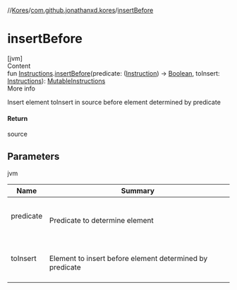 //[Kores](../index.md)/[com.github.jonathanxd.kores](index.md)/[insertBefore](insert-before.md)



# insertBefore  
[jvm]  
Content  
fun [Instructions](-instructions/index.md).[insertBefore](insert-before.md)(predicate: ([Instruction](-instruction/index.md)) -> [Boolean](https://kotlinlang.org/api/latest/jvm/stdlib/kotlin/-boolean/index.html), toInsert: [Instructions](-instructions/index.md)): [MutableInstructions](-mutable-instructions/index.md)  
More info  


Insert element toInsert in source before element determined by predicate



#### Return  


source



## Parameters  
  
jvm  
  
|  Name|  Summary| 
|---|---|
| <a name="com.github.jonathanxd.kores//insertBefore/com.github.jonathanxd.kores.Instructions#kotlin.Function1[com.github.jonathanxd.kores.Instruction,kotlin.Boolean]#com.github.jonathanxd.kores.Instructions/PointingToDeclaration/"></a>predicate| <a name="com.github.jonathanxd.kores//insertBefore/com.github.jonathanxd.kores.Instructions#kotlin.Function1[com.github.jonathanxd.kores.Instruction,kotlin.Boolean]#com.github.jonathanxd.kores.Instructions/PointingToDeclaration/"></a><br><br>Predicate to determine element<br><br>
| <a name="com.github.jonathanxd.kores//insertBefore/com.github.jonathanxd.kores.Instructions#kotlin.Function1[com.github.jonathanxd.kores.Instruction,kotlin.Boolean]#com.github.jonathanxd.kores.Instructions/PointingToDeclaration/"></a>toInsert| <a name="com.github.jonathanxd.kores//insertBefore/com.github.jonathanxd.kores.Instructions#kotlin.Function1[com.github.jonathanxd.kores.Instruction,kotlin.Boolean]#com.github.jonathanxd.kores.Instructions/PointingToDeclaration/"></a><br><br>Element to insert before element determined by predicate<br><br>
  
  



